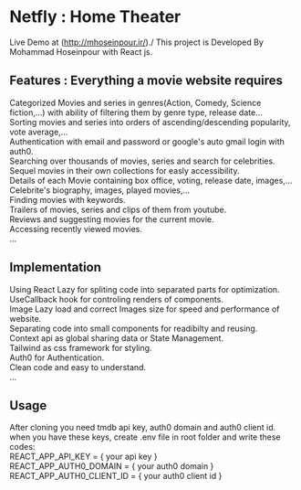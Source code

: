 #  Netfly : Home Theater

Live Demo at (http://mhoseinpour.ir/)./
This project is Developed By Mohammad Hoseinpour with React js.

## Features : Everything a movie website requires
 Categorized Movies and series in genres(Action, Comedy, Science fiction,...) with ability of filtering them by genre type, release date...\
 Sorting movies and series into orders of ascending/descending popularity, vote average,...\
 Authentication with email and password or google's auto gmail login with auth0.\
 Searching over thousands of movies, series and search for celebrities.\
 Sequel movies in their own collections for easly accessibility.\
 Details of each Movie containing box office, voting, release date, images,...\
 Celebrite's biography, images, played movies,...\
 Finding movies with keywords.\
 Trailers of movies, series and clips of them from youtube.\
 Reviews and suggesting movies for the current movie.\
 Accessing recently viewed movies.\
 ...
 
 ## Implementation
 Using React Lazy for spliting code into separated parts for optimization.\
 UseCallback hook for controling renders of components.\
 Image Lazy load and correct Images size for speed and performance of website.\
 Separating code into small components for readibilty and reusing.\
 Context api as global sharing data or State Management.\
 Tailwind as css framework for styling.\
 Auth0 for Authentication.\
 Clean code and easy to understand.\
 ...

## Usage
After cloning you need tmdb api key, auth0 domain and auth0 client id.\
when you have these keys, create .env file in root folder and write these codes:\
REACT_APP_API_KEY = { your api key }\
REACT_APP_AUTH0_DOMAIN = { your auth0 domain }\
REACT_APP_AUTH0_CLIENT_ID = { your auth0 client id }

